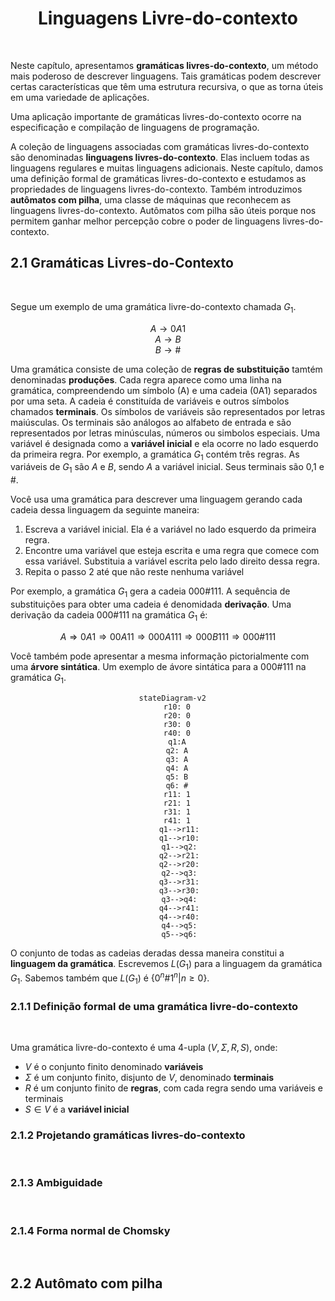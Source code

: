 <h1 align="center"> Linguagens Livre-do-contexto </h1> 
<br/> 


Neste capítulo, apresentamos **gramáticas livres-do-contexto**, um método mais poderoso de descrever linguagens. Tais gramáticas podem descrever certas características que têm uma estrutura recursiva, o que as torna úteis em uma variedade de aplicações.

Uma aplicação importante de gramáticas livres-do-contexto ocorre na especificação e compilação de linguagens de programação.

A coleção de linguagens associadas com gramáticas livres-do-contexto são denominadas **linguagens livres-do-contexto**. Elas incluem todas as linguagens regulares e muitas linguagens adicionais. Neste capítulo, damos uma definição formal de gramáticas livres-do-contexto e estudamos as propriedades de linguagens livres-do-contexto. Também introduzimos **autômatos com pilha**, uma classe de máquinas que reconhecem as linguagens livres-do-contexto. Autômatos com pilha são úteis porque nos permitem ganhar melhor percepção cobre o poder de linguagens livres-do-contexto.


## 2.1 Gramáticas Livres-do-Contexto
<br/> 

Segue um exemplo de uma gramática livre-do-contexto chamada $G_1$.



<center>

$A \longrightarrow 0A1$
<br/>
$A \longrightarrow B$
<br/>
$B \longrightarrow \#$
</center>

Uma gramática consiste de uma coleção de **regras de substituição** tamtém denominadas **produções**. Cada regra aparece como uma linha na gramática, compreendendo um símbolo (A) e uma cadeia (0A1) separados por uma seta. A cadeia é constituída de variáveis e outros símbolos chamados **terminais**. Os símbolos de variáveis são representados por letras maiúsculas. Os terminais são análogos ao alfabeto de entrada e são representados por letras minúsculas, números ou simbolos especiais. Uma variável é designada como a **variável inicial** e ela ocorre no lado esquerdo da primeira regra. Por exemplo, a gramática $G_1$ contém três regras. As variáveis de $G_1$ são $A$ e $B$, sendo $A$ a variável inicial. Seus terminais são 0,1 e #.

Você usa uma gramática para descrever uma linguagem gerando cada cadeia dessa linguagem da seguinte maneira:

<ol>
    <li>Escreva a variável inicial. Ela é a variável no lado esquerdo da primeira regra.</li>
    <li>Encontre uma variável que esteja escrita e uma regra que comece com essa variável. Substituia a variável escrita pelo lado direito dessa regra.</li>
    <li>Repita o passo 2 até que não reste nenhuma variável</li>
</ol>

Por exemplo, a gramática $G_1$ gera a cadeia 000#111. A sequência de substituições para obter uma cadeia é denomidada **derivação**. Uma derivação da cadeia 000#111 na gramática $G_1$ é:

<center>

$A \Rightarrow 0A1 \Rightarrow 00A11 \Rightarrow 000A111 \Rightarrow 000B111 \Rightarrow 000\#111$
</center>

Você também pode apresentar a mesma informação pictorialmente com uma **árvore sintática**. Um exemplo de ávore sintática para a 000#111 na gramática $G_1$.

<center>

```mermaid
  stateDiagram-v2
    r10: 0
    r20: 0
    r30: 0
    r40: 0
    q1:A
    q2: A
    q3: A
    q4: A
    q5: B
    q6: #
    r11: 1
    r21: 1
    r31: 1
    r41: 1
      q1-->r11: 
      q1-->r10: 
      q1-->q2: 
      q2-->r21: 
      q2-->r20: 
      q2-->q3: 
      q3-->r31: 
      q3-->r30: 
      q3-->q4: 
      q4-->r41: 
      q4-->r40: 
      q4-->q5: 
      q5-->q6: 
```
</center>


O conjunto de todas as cadeias deradas dessa maneira constitui a **linguagem da gramática**. Escrevemos $L(G_1)$ para a linguagem da gramática $G_1$. Sabemos também que $L(G_1)$ é {$0^n \# 1^n | n \geq 0$}. 

### 2.1.1 Definição formal de uma gramática livre-do-contexto
<br/> 

Uma gramática livre-do-contexto é uma 4-upla ($V , \Sigma , R, S$), onde:

* $V$ é o conjunto finito denominado **variáveis**
* $\Sigma$ é um conjunto finito, disjunto de $V$, denominado **terminais**
* $R$ é um conjunto finito de **regras**, com cada regra sendo uma variáveis e terminais
* $S \in V$ é a **variável inicial**

 
### 2.1.2 Projetando gramáticas livres-do-contexto
<br/> 

### 2.1.3 Ambiguidade
<br/> 

### 2.1.4 Forma normal de Chomsky
<br/> 

## 2.2 Autômato com pilha
